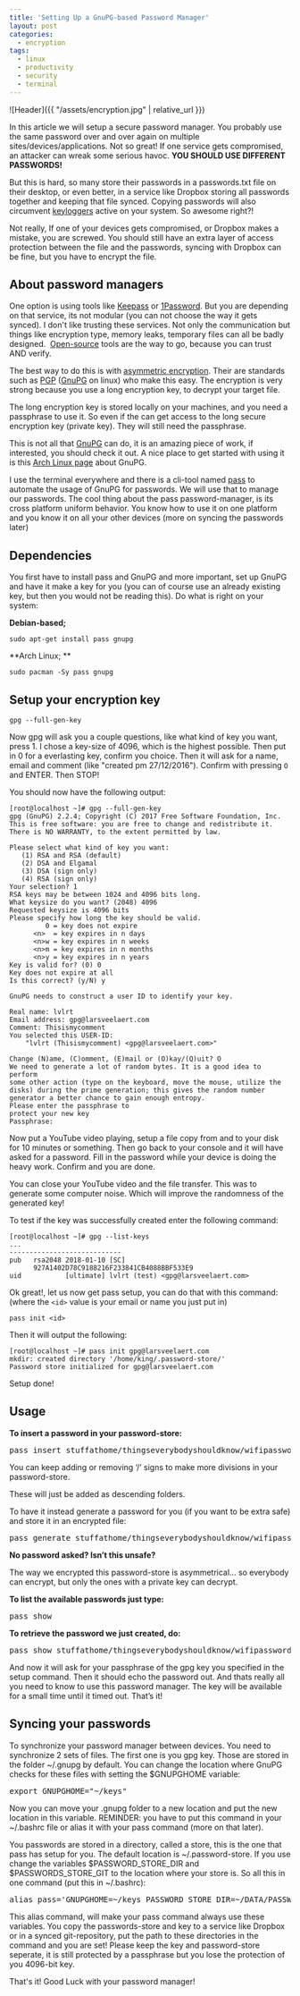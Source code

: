 ```yaml
---
title: 'Setting Up a GnuPG-based Password Manager'
layout: post
categories:
  - encryption
tags:
  - linux
  - productivity
  - security
  - terminal
---
```

![Header]({{ "/assets/encryption.jpg" | relative_url }})

In this article we will setup a secure password manager. You probably use the same password over and over again on multiple sites/devices/applications. Not so great! If one service gets compromised, an attacker can wreak some serious havoc. **YOU SHOULD USE DIFFERENT PASSWORDS!**
  
But this is hard, so many store their passwords in a passwords.txt file on their desktop, or even better, in a service like Dropbox storing all passwords together and keeping that file synced. Copying passwords will also circumvent [keyloggers](https://en.wikipedia.org/wiki/Keystroke_logging) active on your system. So awesome right?!

Not really, If one of your devices gets compromised, or Dropbox makes a mistake, you are screwed. You should still have an extra layer of access protection between the file and the passwords, syncing with Dropbox can be fine, but you have to encrypt the file.

## About password managers

One option is using tools like [Keepass](http://keepass.info/) or [1Password](https://1password.com/). 
But you are depending on that service, its not modular (you can not choose the way it gets synced). 
I don't like trusting these services. 
Not only the communication but things like encryption type, memory leaks, temporary files can all be badly designed. 
[Open-source](https://www.coredna.com/blogs/comparing-open-closed-source-software) tools are the way to go, because you can trust AND verify.

The best way to do this is with [asymmetric encryption](https://en.wikipedia.org/wiki/Public-key_cryptography). 
Their are standards such as [PGP](https://nl.wikipedia.org/wiki/Pretty_Good_Privacy) ([GnuPG](https://www.gnupg.org/) on linux) who make this easy. 
The encryption is very strong because you use a long encryption key, to decrypt your target file.
  
The long encryption key is stored locally on your machines, and you need a passphrase to use it. 
So even if the can get access to the long secure encryption key (private key). They will still need the passphrase.

This is not all that [GnuPG](https://www.gnupg.org/) can do, it is an amazing piece of work, if interested, you should check it out. 
A nice place to get started with using it is this [Arch Linux page](https://wiki.archlinux.org/index.php/GnuPG) about GnuPG.

I use the terminal everywhere and there is a cli-tool named [pass](https://wiki.archlinux.org/index.php/Pass) to automate the usage of GnuPG for passwords. We will use that to manage our passwords.
The cool thing about the pass password-manager, is its cross platform uniform behavior. You know how to use it on one platform and you know it on all your other devices (more on syncing the passwords later)

## Dependencies

You first have to install pass and GnuPG and more important, set up GnuPG and have it make a key for you (you can of course use an already existing key, but then you would not be reading this). Do what is right on your system:

**Debian-based;**
```
sudo apt-get install pass gnupg
```
**Arch Linux; **
```
sudo pacman -Sy pass gnupg
```
## Setup your encryption key
```
gpg --full-gen-key
```
Now gpg will ask you a couple questions, like what kind of key you want, press 1.
I chose a key-size of 4096, which is the highest possible. Then put in 0 for a everlasting key, confirm you choice.
Then it will ask for a name, email and comment (like "created pm 27/12/2016"). 
Confirm with pressing `O` and ENTER. Then STOP!

You should now have the following output:
```
[root@localhost ~]# gpg --full-gen-key
gpg (GnuPG) 2.2.4; Copyright (C) 2017 Free Software Foundation, Inc.
This is free software: you are free to change and redistribute it.
There is NO WARRANTY, to the extent permitted by law.

Please select what kind of key you want:
   (1) RSA and RSA (default)
   (2) DSA and Elgamal
   (3) DSA (sign only)
   (4) RSA (sign only)
Your selection? 1
RSA keys may be between 1024 and 4096 bits long.
What keysize do you want? (2048) 4096
Requested keysize is 4096 bits
Please specify how long the key should be valid.
         0 = key does not expire
      <n>  = key expires in n days
      <n>w = key expires in n weeks
      <n>m = key expires in n months
      <n>y = key expires in n years
Key is valid for? (0) 0
Key does not expire at all
Is this correct? (y/N) y

GnuPG needs to construct a user ID to identify your key.

Real name: lvlrt
Email address: gpg@larsveelaert.com
Comment: Thisismycomment
You selected this USER-ID:
    "lvlrt (Thisismycomment) <gpg@larsveelaert.com>"

Change (N)ame, (C)omment, (E)mail or (O)kay/(Q)uit? O
We need to generate a lot of random bytes. It is a good idea to perform
some other action (type on the keyboard, move the mouse, utilize the
disks) during the prime generation; this gives the random number
generator a better chance to gain enough entropy.
Please enter the passphrase to
protect your new key
Passphrase: 
```
Now put a YouTube video playing, setup a file copy from and to your disk for 10 minutes or something. 
Then go back to your console and it will have asked for a password. Fill in the password while your device is doing the heavy work. Confirm and you are done.

You can close your YouTube video and the file transfer. This was to generate some computer noise. Which will improve the randomness of the generated key!

To test if the key was successfully created enter the following command:
```
[root@localhost ~]# gpg --list-keys
...
----------------------------
pub   rsa2048 2018-01-10 [SC]
      927A1402D78C9188216F233841CB4088BBF533E9
uid           [ultimate] lvlrt (test) <gpg@larsveelaert.com>
```
Ok great!, let us now get pass setup, you can do that with this command: 
(where the `<id>` value is your email or name you just put in)
```
pass init <id>
```
Then it will output the following:
```
[root@localhost ~]# pass init gpg@larsveelaert.com
mkdir: created directory '/home/king/.password-store/'
Password store initialized for gpg@larsveelaert.com
```
Setup done!

## Usage

**To insert a password in your password-store:**

<pre>pass insert stuffathome/thingseverybodyshouldknow/wifipassword</pre>

You can keep adding or removing &#8216;/&#8217; signs to make more divisions in your password-store.
  
These will just be added as descending folders.

To have it instead generate a password for you (if you want to be extra safe) and store it in an encrypted file:

<pre>pass generate stuffathome/thingseverybodyshouldknow/wifipassword</pre>

**No password asked? Isn&#8217;t this unsafe?**
  
The way we encrypted this password-store is asymmetrical&#8230; so everybody can encrypt, but only the ones with a private key can decrypt.

**To list the available passwords just type:**

<pre>pass show</pre>

**To retrieve the password we just created, do:**

<pre>pass show stuffathome/thingseverybodyshouldknow/wifipassword</pre>

And now it will ask for your passphrase of the gpg key you specified in the setup command. Then it should echo the password out. And thats really all you need to know to use this password manager. The key will be available for a small time until it timed out. That&#8217;s it!

## Syncing your passwords

To synchronize your password manager between devices. You need to synchronize 2 sets of files. The first one is you gpg key. Those are stored in the folder ~/.gnupg by default. You can change the location where GnuPG checks for these files with setting the $GNUPGHOME variable:

<pre>export GNUPGHOME="~/keys"</pre>

Now you can move your .gnupg folder to a new location and put the new location in this variable. REMINDER: you have to put this command in your ~/.bashrc file or alias it with your pass command (more on that later).

You passwords are stored in a directory, called a store, this is the one that pass has setup for you. The default location is ~/.password-store. If you use change the variables $PASSWORD\_STORE\_DIR and $PASSWORDS\_STORE\_GIT to the location where your store is. So all this in one command (put this in ~/.bashrc):

<pre>alias pass='GNUPGHOME=~/keys PASSWORD_STORE_DIR=~/DATA/PASSWORDS PASSWORD_STORE_GIT=~/DATA/PASSWORDS pass'</pre>

This alias command, will make your pass command always use these variables. You copy the passwords-store and key to a service like Dropbox or in a synced git-repository, put the path to these directories in the command and you are set! Please keep the key and password-store seperate, it is still protected by a passphrase but you lose the protection of you 4096-bit key.

That's it! Good Luck with your password manager!
